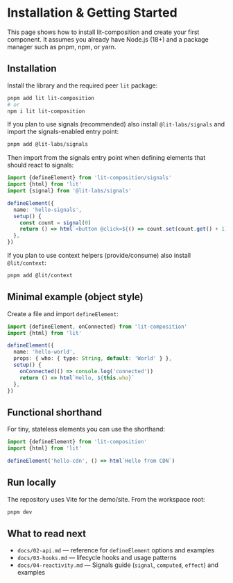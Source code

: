 # Installation & Getting Started

This page shows how to install lit-composition and create your first component. It assumes you already have
Node.js (18+) and a package manager such as pnpm, npm, or yarn.

## Installation

Install the library and the required peer `lit` package:

```bash
pnpm add lit lit-composition
# or
npm i lit lit-composition
```

If you plan to use signals (recommended) also install `@lit-labs/signals` and import the signals-enabled entry point:

```bash
pnpm add @lit-labs/signals
```

Then import from the signals entry point when defining elements that should react to signals:

```ts
import {defineElement} from 'lit-composition/signals'
import {html} from 'lit'
import {signal} from '@lit-labs/signals'

defineElement({
  name: 'hello-signals',
  setup() {
    const count = signal(0)
    return () => html`<button @click=${() => count.set(count.get() + 1)}>${count.get()}</button>`
  },
})
```

If you plan to use context helpers (provide/consume) also install `@lit/context`:

```bash
pnpm add @lit/context
```

## Minimal example (object style)

Create a file and import `defineElement`:

```ts
import {defineElement, onConnected} from 'lit-composition'
import {html} from 'lit'

defineElement({
  name: 'hello-world',
  props: { who: { type: String, default: 'World' } },
  setup() {
    onConnected(() => console.log('connected'))
    return () => html`Hello, ${this.who}`
  },
})
```

## Functional shorthand

For tiny, stateless elements you can use the shorthand:

```ts
import {defineElement} from 'lit-composition'
import {html} from 'lit'

defineElement('hello-cdn', () => html`Hello from CDN`)
```

## Run locally

The repository uses Vite for the demo/site. From the workspace root:

```bash
pnpm dev
```

## What to read next

- `docs/02-api.md` — reference for `defineElement` options and examples
- `docs/03-hooks.md` — lifecycle hooks and usage patterns
- `docs/04-reactivity.md` — Signals guide (`signal`, `computed`, `effect`) and examples
